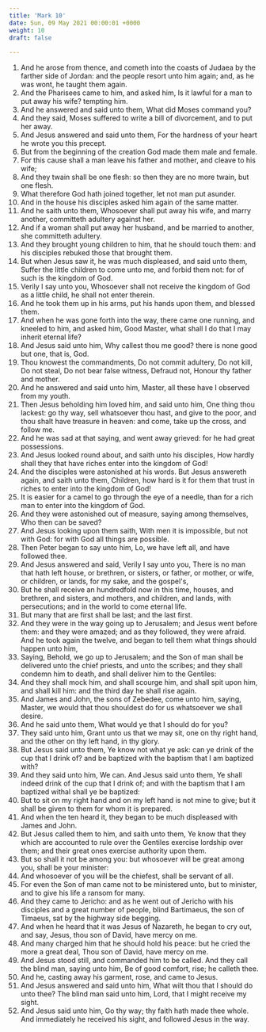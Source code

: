 ```yaml
---
title: 'Mark 10'
date: Sun, 09 May 2021 00:00:01 +0000
weight: 10
draft: false
  
---
```


1. And he arose from thence, and cometh into the coasts of Judaea by the farther side of Jordan: and the people resort unto him again; and, as he was wont, he taught them again.
2. And the Pharisees came to him, and asked him, Is it lawful for a man to put away his wife? tempting him.
3. And he answered and said unto them, What did Moses command you?
4. And they said, Moses suffered to write a bill of divorcement, and to put her away.
5. And Jesus answered and said unto them, For the hardness of your heart he wrote you this precept.
6. But from the beginning of the creation God made them male and female.
7. For this cause shall a man leave his father and mother, and cleave to his wife;
8. And they twain shall be one flesh: so then they are no more twain, but one flesh.
9. What therefore God hath joined together, let not man put asunder.
10. And in the house his disciples asked him again of the same matter.
11. And he saith unto them, Whosoever shall put away his wife, and marry another, committeth adultery against her.
12. And if a woman shall put away her husband, and be married to another, she committeth adultery.
13. And they brought young children to him, that he should touch them: and his disciples rebuked those that brought them.
14. But when Jesus saw it, he was much displeased, and said unto them, Suffer the little children to come unto me, and forbid them not: for of such is the kingdom of God.
15. Verily I say unto you, Whosoever shall not receive the kingdom of God as a little child, he shall not enter therein.
16. And he took them up in his arms, put his hands upon them, and blessed them.
17. And when he was gone forth into the way, there came one running, and kneeled to him, and asked him, Good Master, what shall I do that I may inherit eternal life?
18. And Jesus said unto him, Why callest thou me good? there is none good but one, that is, God.
19. Thou knowest the commandments, Do not commit adultery, Do not kill, Do not steal, Do not bear false witness, Defraud not, Honour thy father and mother.
20. And he answered and said unto him, Master, all these have I observed from my youth.
21. Then Jesus beholding him loved him, and said unto him, One thing thou lackest: go thy way, sell whatsoever thou hast, and give to the poor, and thou shalt have treasure in heaven: and come, take up the cross, and follow me.
22. And he was sad at that saying, and went away grieved: for he had great possessions.
23. And Jesus looked round about, and saith unto his disciples, How hardly shall they that have riches enter into the kingdom of God!
24. And the disciples were astonished at his words. But Jesus answereth again, and saith unto them, Children, how hard is it for them that trust in riches to enter into the kingdom of God!
25. It is easier for a camel to go through the eye of a needle, than for a rich man to enter into the kingdom of God.
26. And they were astonished out of measure, saying among themselves, Who then can be saved?
27. And Jesus looking upon them saith, With men it is impossible, but not with God: for with God all things are possible.
28. Then Peter began to say unto him, Lo, we have left all, and have followed thee.
29. And Jesus answered and said, Verily I say unto you, There is no man that hath left house, or brethren, or sisters, or father, or mother, or wife, or children, or lands, for my sake, and the gospel's,
30. But he shall receive an hundredfold now in this time, houses, and brethren, and sisters, and mothers, and children, and lands, with persecutions; and in the world to come eternal life.
31. But many that are first shall be last; and the last first.
32. And they were in the way going up to Jerusalem; and Jesus went before them: and they were amazed; and as they followed, they were afraid. And he took again the twelve, and began to tell them what things should happen unto him,
33. Saying, Behold, we go up to Jerusalem; and the Son of man shall be delivered unto the chief priests, and unto the scribes; and they shall condemn him to death, and shall deliver him to the Gentiles:
34. And they shall mock him, and shall scourge him, and shall spit upon him, and shall kill him: and the third day he shall rise again.
35. And James and John, the sons of Zebedee, come unto him, saying, Master, we would that thou shouldest do for us whatsoever we shall desire.
36. And he said unto them, What would ye that I should do for you?
37. They said unto him, Grant unto us that we may sit, one on thy right hand, and the other on thy left hand, in thy glory.
38. But Jesus said unto them, Ye know not what ye ask: can ye drink of the cup that I drink of? and be baptized with the baptism that I am baptized with?
39. And they said unto him, We can. And Jesus said unto them, Ye shall indeed drink of the cup that I drink of; and with the baptism that I am baptized withal shall ye be baptized:
40. But to sit on my right hand and on my left hand is not mine to give; but it shall be given to them for whom it is prepared.
41. And when the ten heard it, they began to be much displeased with James and John.
42. But Jesus called them to him, and saith unto them, Ye know that they which are accounted to rule over the Gentiles exercise lordship over them; and their great ones exercise authority upon them.
43. But so shall it not be among you: but whosoever will be great among you, shall be your minister:
44. And whosoever of you will be the chiefest, shall be servant of all.
45. For even the Son of man came not to be ministered unto, but to minister, and to give his life a ransom for many.
46. And they came to Jericho: and as he went out of Jericho with his disciples and a great number of people, blind Bartimaeus, the son of Timaeus, sat by the highway side begging.
47. And when he heard that it was Jesus of Nazareth, he began to cry out, and say, Jesus, thou son of David, have mercy on me.
48. And many charged him that he should hold his peace: but he cried the more a great deal, Thou son of David, have mercy on me.
49. And Jesus stood still, and commanded him to be called. And they call the blind man, saying unto him, Be of good comfort, rise; he calleth thee.
50. And he, casting away his garment, rose, and came to Jesus.
51. And Jesus answered and said unto him, What wilt thou that I should do unto thee? The blind man said unto him, Lord, that I might receive my sight.
52. And Jesus said unto him, Go thy way; thy faith hath made thee whole. And immediately he received his sight, and followed Jesus in the way.
